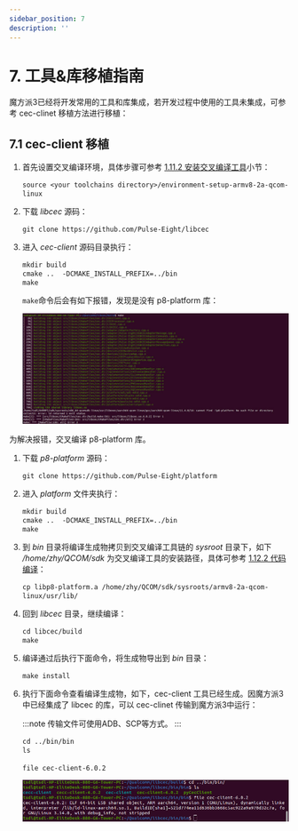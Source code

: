 ```yaml
---
sidebar_position: 7
description: ''
---
```


# 7. 工具&库移植指南

魔方派3已经将开发常用的工具和库集成，若开发过程中使用的工具未集成，可参考 cec-clinet 移植方法进行移植：

## 7.1 cec-client 移植

1. 首先设置交叉编译环境，具体步骤可参考 [1.11.2 安装交叉编译工具](/rubik-pi-3/cn/docs/rubik-pi-3-user-manual/1.1.0/quick-start#1112-安装交叉编译工具)小节：

   ```shell showLineNumbers
   source <your toolchains directory>/environment-setup-armv8-2a-qcom-linux
   ```

2. 下载 *libcec&#x20;*&#x6E90;码：

   ```shell showLineNumbers
   git clone https://github.com/Pulse-Eight/libcec
   ```

3. 进入 *cec-client&#x20;*&#x6E90;码目录执行：

   ```shell showLineNumbers
   mkdir build
   cmake ..  -DCMAKE_INSTALL_PREFIX=../bin
   make
   ```

   `make`命令后会有如下报错，发现是没有 p8-platform 库：

   ![](images/image-147.jpg)

为解决报错，交叉编译 p8-platform 库。

1. 下载 *p8-platform* 源码：

   ```shell showLineNumbers
   git clone https://github.com/Pulse-Eight/platform
   ```

2. 进入 *platform* 文件夹执行：

   ```shell showLineNumbers
   mkdir build
   cmake ..  -DCMAKE_INSTALL_PREFIX=../bin
   make
   ```

3. 到 *bin* 目录将编译生成物拷贝到交叉编译工具链的 *sysroot&#x20;*&#x76EE;录下，如下 */home/zhy/QCOM/sdk* 为交叉编译工具的安装路径，具体可参考 [1.12.2 代码编译](/rubik-pi-3/cn/docs/rubik-pi-3-user-manual/1.1.0/quick-start#1122-代码编译)：

   ```shell showLineNumbers
   cp libp8-platform.a /home/zhy/QCOM/sdk/sysroots/armv8-2a-qcom-linux/usr/lib/
   ```

4. 回到 *libcec&#x20;*&#x76EE;录，继续编译：

   ```shell showLineNumbers
   cd libcec/build
   make 
   ```

5. 编译通过后执行下面命令，将生成物导出到 *bin&#x20;*&#x76EE;录：

   ```shell showLineNumbers
   make install
   ```

6. 执行下面命令查看编译生成物，如下，cec-client 工具已经生成。因魔方派3中已经集成了 libcec 的库，可以 cec-clinet 传输到魔方派3中运行：

   :::note
   传输文件可使用ADB、SCP等方式。
   :::

   ```shell showLineNumbers
   cd ../bin/bin
   ls

   file cec-client-6.0.2

   ```

   ![](images/image-148.jpg)


